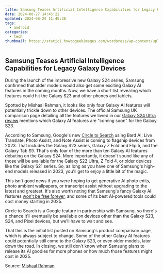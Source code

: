 ```yaml
---
title: Samsung Teases Artificial Intelligence Capabilities for Legacy Galaxy Devices
date: 2024-08-27 14:45:22
updated: 2024-08-29 11:49:38
tags:
  - android
categories:
  - tech
thumbnail: https://static1.howtogeekimages.com/wordpress/wp-content/uploads/wm/2024/01/person-using-circle-to-search-ai-feature-on-the-samsung-galaxy-s24-ultra-1.jpg
---
```


## Samsung Teases Artificial Intelligence Capabilities for Legacy Galaxy Devices

During the launch of the impressive new Galaxy S24 series, Samsung confirmed that older models would also get some exciting Galaxy AI features in the coming months. Now, we have a short list revealing which features could hit the Galaxy S23 and other phones and tablets.

 Spotted by Mishaal Rahman, it looks like only four Galaxy AI features will potentially trickle down to other devices. The official Samsung UK comparison page detailing all the features we loved in our [Galaxy S24 Ultra review](https://vimeo-videos.techidaily.com/2024-approved-mastering-profit-strategies-for-vimeo-content-creators/) mentions which Galaxy AI features are "coming soon" for the Galaxy S23.

 According to Samsung, Google's new [Circle to Search](https://ios-pokemon-go.techidaily.com/will-pokemon-go-ban-the-account-if-you-use-pgsharp-on-apple-iphone-11-pro-drfone-by-drfone-virtual-ios/) using Bard AI, Live Translate, Photo Assist, and Note Assist is coming to flagship devices from 2023\. That includes the Galaxy S23 series, Galaxy Z Fold and Flip 5, and the Galaxy Tab S9\. That's only four of the more than ten Galaxy AI features debuting on the Galaxy S24\. More importantly, it doesn't sound like any of those will be available for the Galaxy S22 Ultra, Z Fold 4, or older devices like the Galaxy S21 series. So, as long as you have one of Samsung's high-end models released in 2023, you'll get to enjoy a little bit of the magic.

 This isn't good news if you were hoping to get generative AI photo edits, photo ambient wallpapers, or transcript assist without upgrading to the latest and greatest. It's also worth noting that Samsung's fancy Galaxy AI features [won't be free forever](https://screen-mirroring-recording.techidaily.com/2024-approved-unlocking-stream-efficiency-obs-meets-zoom/), and some of its best AI-powered tools could cost money starting in 2025.

 Circle to Search is a Google feature in partnership with Samsung, so there's a chance it'll eventually be available on devices other than the Galaxy S23, S24, and Pixel devices, but we'll have to wait and see.

 That this is the initial list posted on Samsung's product comparison page, which is always subject to change. Some of the other Galaxy AI features could potentially still come to the Galaxy S23, or even older models, later down the road. In closing, we still don't know when Samsung plans to release its AI goodies for more phones or how much those features might cost in 2025.

 Source: [Mishaal Rahman](https://androiddev.social/@MishaalRahman/111880200914276447)

<ins class="adsbygoogle"
     style="display:block"
     data-ad-format="autorelaxed"
     data-ad-client="ca-pub-7571918770474297"
     data-ad-slot="1223367746"></ins>



<ins class="adsbygoogle"
     style="display:block"
     data-ad-client="ca-pub-7571918770474297"
     data-ad-slot="8358498916"
     data-ad-format="auto"
     data-full-width-responsive="true"></ins>
